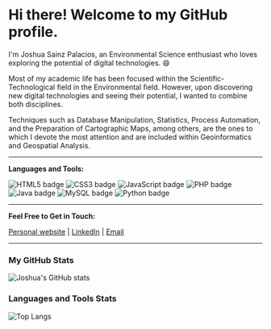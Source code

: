 # Hi there! Welcome to my GitHub profile. 

I'm Joshua Sainz Palacios, an Environmental Science enthusiast who loves exploring the potential of digital technologies. 😄

Most of my academic life has been focused within the Scientific-Technological field in the Environmental field. However, upon discovering new digital technologies and seeing their potential, I wanted to combine both disciplines.

Techniques such as Database Manipulation, Statistics, Process Automation, and the Preparation of Cartographic Maps, among others, are the ones to which I devote the most attention and are included within Geoinformatics and Geospatial Analysis.

---

**Languages and Tools:**

![HTML5 badge](https://img.shields.io/badge/HTML-5-orange) ![CSS3 badge](https://img.shields.io/badge/CSS-3-blue) ![JavaScript badge](https://img.shields.io/badge/JavaScript-ES6-yellow) ![PHP badge](https://img.shields.io/badge/PHP-8-purple) ![Java badge](https://img.shields.io/badge/Java-17-red) ![MySQL badge](https://img.shields.io/badge/SQL-MySQL-lightgrey) ![Python badge](https://img.shields.io/badge/Python-3.10-blue)

---

**Feel Free to Get in Touch:**

[Personal website](http://www.joshuasainzweb.com) | [LinkedIn](https://www.linkedin.com/in/joshua-sainz-palacios-791688186/) | [Email](mailto:joshuasainz95@gmail.com)

---

### My GitHub Stats

![Joshua's GitHub stats](https://github-readme-stats.vercel.app/api?username=joshuasp95&show_icons=true&theme=radical)

### Languages and Tools Stats

![Top Langs](https://github-readme-stats.vercel.app/api/top-langs/?username=joshuasp95&layout=compact)


